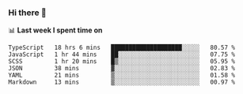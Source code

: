 ### Hi there 👋

<!--
**DBvc/DBvc** is a ✨ _special_ ✨ repository because its `README.md` (this file) appears on your GitHub profile.

Here are some ideas to get you started:

- 🔭 I’m currently working on ...
- 🌱 I’m currently learning ...
- 👯 I’m looking to collaborate on ...
- 🤔 I’m looking for help with ...
- 💬 Ask me about ...
- 📫 How to reach me: ...
- 😄 Pronouns: ...
- ⚡ Fun fact: ...
-->

📊 **Last week I spent time on**
<!--START_SECTION:waka-->

```text
TypeScript   18 hrs 6 mins   ████████████████████░░░░░   80.57 %
JavaScript   1 hr 44 mins    ██░░░░░░░░░░░░░░░░░░░░░░░   07.75 %
SCSS         1 hr 20 mins    █▒░░░░░░░░░░░░░░░░░░░░░░░   05.95 %
JSON         38 mins         ▓░░░░░░░░░░░░░░░░░░░░░░░░   02.83 %
YAML         21 mins         ▒░░░░░░░░░░░░░░░░░░░░░░░░   01.58 %
Markdown     13 mins         ▒░░░░░░░░░░░░░░░░░░░░░░░░   00.97 %
```

<!--END_SECTION:waka-->

